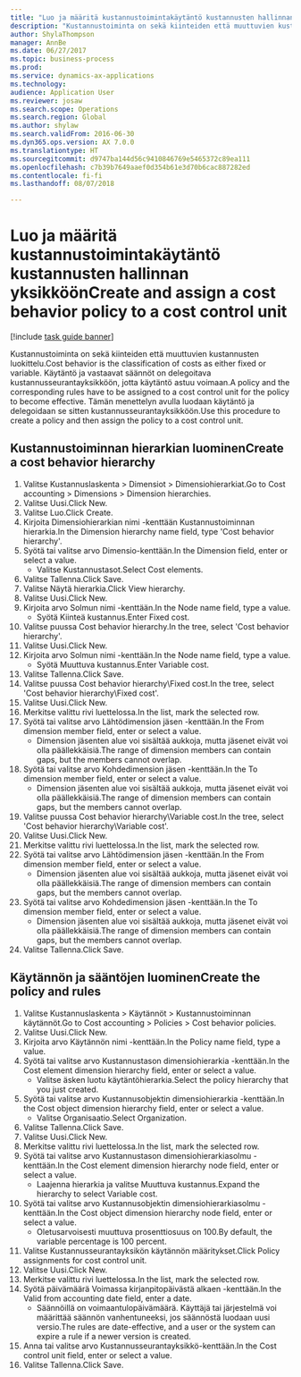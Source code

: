 ```yaml
--- 
title: "Luo ja määritä kustannustoimintakäytäntö kustannusten hallinnan yksikköön"
description: "Kustannustoiminta on sekä kiinteiden että muuttuvien kustannusten luokittelu."
author: ShylaThompson
manager: AnnBe
ms.date: 06/27/2017
ms.topic: business-process
ms.prod: 
ms.service: dynamics-ax-applications
ms.technology: 
audience: Application User
ms.reviewer: josaw
ms.search.scope: Operations
ms.search.region: Global
ms.author: shylaw
ms.search.validFrom: 2016-06-30
ms.dyn365.ops.version: AX 7.0.0
ms.translationtype: HT
ms.sourcegitcommit: d9747ba144d56c9410846769e5465372c89ea111
ms.openlocfilehash: c7b39b7649aaef0d354b61e3d70b6cac887282ed
ms.contentlocale: fi-fi
ms.lasthandoff: 08/07/2018

---
```

# <a name="create-and-assign-a-cost-behavior-policy-to-a-cost-control-unit"></a><span data-ttu-id="31d29-103">Luo ja määritä kustannustoimintakäytäntö kustannusten hallinnan yksikköön</span><span class="sxs-lookup"><span data-stu-id="31d29-103">Create and assign a cost behavior policy to a cost control unit</span></span>

[!include [task guide banner](../../includes/task-guide-banner.md)]

<span data-ttu-id="31d29-104">Kustannustoiminta on sekä kiinteiden että muuttuvien kustannusten luokittelu.</span><span class="sxs-lookup"><span data-stu-id="31d29-104">Cost behavior is the classification of costs as either fixed or variable.</span></span> <span data-ttu-id="31d29-105">Käytäntö ja vastaavat säännöt on delegoitava kustannusseurantayksikköön, jotta käytäntö astuu voimaan.</span><span class="sxs-lookup"><span data-stu-id="31d29-105">A policy and the corresponding rules have to be assigned to a cost control unit for the policy to become effective.</span></span> <span data-ttu-id="31d29-106">Tämän menettelyn avulla luodaan käytäntö ja delegoidaan se sitten kustannusseurantayksikköön.</span><span class="sxs-lookup"><span data-stu-id="31d29-106">Use this procedure to create a policy and then assign the policy to a cost control unit.</span></span>


## <a name="create-a-cost-behavior-hierarchy"></a><span data-ttu-id="31d29-107">Kustannustoiminnan hierarkian luominen</span><span class="sxs-lookup"><span data-stu-id="31d29-107">Create a cost behavior hierarchy</span></span>
1. <span data-ttu-id="31d29-108">Valitse Kustannuslaskenta > Dimensiot > Dimensiohierarkiat.</span><span class="sxs-lookup"><span data-stu-id="31d29-108">Go to Cost accounting > Dimensions > Dimension hierarchies.</span></span>
2. <span data-ttu-id="31d29-109">Valitse Uusi.</span><span class="sxs-lookup"><span data-stu-id="31d29-109">Click New.</span></span>
3. <span data-ttu-id="31d29-110">Valitse Luo.</span><span class="sxs-lookup"><span data-stu-id="31d29-110">Click Create.</span></span>
4. <span data-ttu-id="31d29-111">Kirjoita Dimensiohierarkian nimi -kenttään Kustannustoiminnan hierarkia.</span><span class="sxs-lookup"><span data-stu-id="31d29-111">In the Dimension hierarchy name field, type 'Cost behavior hierarchy'.</span></span>
5. <span data-ttu-id="31d29-112">Syötä tai valitse arvo Dimensio-kenttään.</span><span class="sxs-lookup"><span data-stu-id="31d29-112">In the Dimension field, enter or select a value.</span></span>
    * <span data-ttu-id="31d29-113">Valitse Kustannustasot.</span><span class="sxs-lookup"><span data-stu-id="31d29-113">Select Cost elements.</span></span>  
6. <span data-ttu-id="31d29-114">Valitse Tallenna.</span><span class="sxs-lookup"><span data-stu-id="31d29-114">Click Save.</span></span>
7. <span data-ttu-id="31d29-115">Valitse Näytä hierarkia.</span><span class="sxs-lookup"><span data-stu-id="31d29-115">Click View hierarchy.</span></span>
8. <span data-ttu-id="31d29-116">Valitse Uusi.</span><span class="sxs-lookup"><span data-stu-id="31d29-116">Click New.</span></span>
9. <span data-ttu-id="31d29-117">Kirjoita arvo Solmun nimi -kenttään.</span><span class="sxs-lookup"><span data-stu-id="31d29-117">In the Node name field, type a value.</span></span>
    * <span data-ttu-id="31d29-118">Syötä Kiinteä kustannus.</span><span class="sxs-lookup"><span data-stu-id="31d29-118">Enter Fixed cost.</span></span>  
10. <span data-ttu-id="31d29-119">Valitse puussa Cost behavior hierarchy.</span><span class="sxs-lookup"><span data-stu-id="31d29-119">In the tree, select 'Cost behavior hierarchy'.</span></span>
11. <span data-ttu-id="31d29-120">Valitse Uusi.</span><span class="sxs-lookup"><span data-stu-id="31d29-120">Click New.</span></span>
12. <span data-ttu-id="31d29-121">Kirjoita arvo Solmun nimi -kenttään.</span><span class="sxs-lookup"><span data-stu-id="31d29-121">In the Node name field, type a value.</span></span>
    * <span data-ttu-id="31d29-122">Syötä Muuttuva kustannus.</span><span class="sxs-lookup"><span data-stu-id="31d29-122">Enter Variable cost.</span></span>  
13. <span data-ttu-id="31d29-123">Valitse Tallenna.</span><span class="sxs-lookup"><span data-stu-id="31d29-123">Click Save.</span></span>
14. <span data-ttu-id="31d29-124">Valitse puussa Cost behavior hierarchy\Fixed cost.</span><span class="sxs-lookup"><span data-stu-id="31d29-124">In the tree, select 'Cost behavior hierarchy\Fixed cost'.</span></span>
15. <span data-ttu-id="31d29-125">Valitse Uusi.</span><span class="sxs-lookup"><span data-stu-id="31d29-125">Click New.</span></span>
16. <span data-ttu-id="31d29-126">Merkitse valittu rivi luettelossa.</span><span class="sxs-lookup"><span data-stu-id="31d29-126">In the list, mark the selected row.</span></span>
17. <span data-ttu-id="31d29-127">Syötä tai valitse arvo Lähtödimension jäsen -kenttään.</span><span class="sxs-lookup"><span data-stu-id="31d29-127">In the From dimension member field, enter or select a value.</span></span>
    * <span data-ttu-id="31d29-128">Dimension jäsenten alue voi sisältää aukkoja, mutta jäsenet eivät voi olla päällekkäisiä.</span><span class="sxs-lookup"><span data-stu-id="31d29-128">The range of dimension members can contain gaps, but the members cannot overlap.</span></span>  
18. <span data-ttu-id="31d29-129">Syötä tai valitse arvo Kohdedimension jäsen -kenttään.</span><span class="sxs-lookup"><span data-stu-id="31d29-129">In the To dimension member field, enter or select a value.</span></span>
    * <span data-ttu-id="31d29-130">Dimension jäsenten alue voi sisältää aukkoja, mutta jäsenet eivät voi olla päällekkäisiä.</span><span class="sxs-lookup"><span data-stu-id="31d29-130">The range of dimension members can contain gaps, but the members cannot overlap.</span></span>  
19. <span data-ttu-id="31d29-131">Valitse puussa Cost behavior hierarchy\Variable cost.</span><span class="sxs-lookup"><span data-stu-id="31d29-131">In the tree, select 'Cost behavior hierarchy\Variable cost'.</span></span>
20. <span data-ttu-id="31d29-132">Valitse Uusi.</span><span class="sxs-lookup"><span data-stu-id="31d29-132">Click New.</span></span>
21. <span data-ttu-id="31d29-133">Merkitse valittu rivi luettelossa.</span><span class="sxs-lookup"><span data-stu-id="31d29-133">In the list, mark the selected row.</span></span>
22. <span data-ttu-id="31d29-134">Syötä tai valitse arvo Lähtödimension jäsen -kenttään.</span><span class="sxs-lookup"><span data-stu-id="31d29-134">In the From dimension member field, enter or select a value.</span></span>
    * <span data-ttu-id="31d29-135">Dimension jäsenten alue voi sisältää aukkoja, mutta jäsenet eivät voi olla päällekkäisiä.</span><span class="sxs-lookup"><span data-stu-id="31d29-135">The range of dimension members can contain gaps, but the members cannot overlap.</span></span>  
23. <span data-ttu-id="31d29-136">Syötä tai valitse arvo Kohdedimension jäsen -kenttään.</span><span class="sxs-lookup"><span data-stu-id="31d29-136">In the To dimension member field, enter or select a value.</span></span>
    * <span data-ttu-id="31d29-137">Dimension jäsenten alue voi sisältää aukkoja, mutta jäsenet eivät voi olla päällekkäisiä.</span><span class="sxs-lookup"><span data-stu-id="31d29-137">The range of dimension members can contain gaps, but the members cannot overlap.</span></span>  
24. <span data-ttu-id="31d29-138">Valitse Tallenna.</span><span class="sxs-lookup"><span data-stu-id="31d29-138">Click Save.</span></span>

## <a name="create-the-policy-and-rules"></a><span data-ttu-id="31d29-139">Käytännön ja sääntöjen luominen</span><span class="sxs-lookup"><span data-stu-id="31d29-139">Create the policy and rules</span></span>
1. <span data-ttu-id="31d29-140">Valitse Kustannuslaskenta > Käytännöt > Kustannustoiminnan käytännöt.</span><span class="sxs-lookup"><span data-stu-id="31d29-140">Go to Cost accounting > Policies > Cost behavior policies.</span></span>
2. <span data-ttu-id="31d29-141">Valitse Uusi.</span><span class="sxs-lookup"><span data-stu-id="31d29-141">Click New.</span></span>
3. <span data-ttu-id="31d29-142">Kirjoita arvo Käytännön nimi -kenttään.</span><span class="sxs-lookup"><span data-stu-id="31d29-142">In the Policy name field, type a value.</span></span>
4. <span data-ttu-id="31d29-143">Syötä tai valitse arvo Kustannustason dimensiohierarkia -kenttään.</span><span class="sxs-lookup"><span data-stu-id="31d29-143">In the Cost element dimension hierarchy field, enter or select a value.</span></span>
    * <span data-ttu-id="31d29-144">Valitse äsken luotu käytäntöhierarkia.</span><span class="sxs-lookup"><span data-stu-id="31d29-144">Select the policy hierarchy that you just created.</span></span>  
5. <span data-ttu-id="31d29-145">Syötä tai valitse arvo Kustannusobjektin dimensiohierarkia -kenttään.</span><span class="sxs-lookup"><span data-stu-id="31d29-145">In the Cost object dimension hierarchy field, enter or select a value.</span></span>
    * <span data-ttu-id="31d29-146">Valitse Organisaatio.</span><span class="sxs-lookup"><span data-stu-id="31d29-146">Select Organization.</span></span>  
6. <span data-ttu-id="31d29-147">Valitse Tallenna.</span><span class="sxs-lookup"><span data-stu-id="31d29-147">Click Save.</span></span>
7. <span data-ttu-id="31d29-148">Valitse Uusi.</span><span class="sxs-lookup"><span data-stu-id="31d29-148">Click New.</span></span>
8. <span data-ttu-id="31d29-149">Merkitse valittu rivi luettelossa.</span><span class="sxs-lookup"><span data-stu-id="31d29-149">In the list, mark the selected row.</span></span>
9. <span data-ttu-id="31d29-150">Syötä tai valitse arvo Kustannustason dimensiohierarkiasolmu -kenttään.</span><span class="sxs-lookup"><span data-stu-id="31d29-150">In the Cost element dimension hierarchy node field, enter or select a value.</span></span>
    * <span data-ttu-id="31d29-151">Laajenna hierarkia ja valitse Muuttuva kustannus.</span><span class="sxs-lookup"><span data-stu-id="31d29-151">Expand the hierarchy to select Variable cost.</span></span>  
10. <span data-ttu-id="31d29-152">Syötä tai valitse arvo Kustannusobjektin dimensiohierarkiasolmu -kenttään.</span><span class="sxs-lookup"><span data-stu-id="31d29-152">In the Cost object dimension hierarchy node field, enter or select a value.</span></span>
    * <span data-ttu-id="31d29-153">Oletusarvoisesti muuttuva prosenttiosuus on 100.</span><span class="sxs-lookup"><span data-stu-id="31d29-153">By default, the variable percentage is 100 percent.</span></span>  
11. <span data-ttu-id="31d29-154">Valitse Kustannusseurantayksikön käytännön määritykset.</span><span class="sxs-lookup"><span data-stu-id="31d29-154">Click Policy assignments for cost control unit.</span></span>
12. <span data-ttu-id="31d29-155">Valitse Uusi.</span><span class="sxs-lookup"><span data-stu-id="31d29-155">Click New.</span></span>
13. <span data-ttu-id="31d29-156">Merkitse valittu rivi luettelossa.</span><span class="sxs-lookup"><span data-stu-id="31d29-156">In the list, mark the selected row.</span></span>
14. <span data-ttu-id="31d29-157">Syötä päivämäärä Voimassa kirjanpitopäivästä alkaen -kenttään.</span><span class="sxs-lookup"><span data-stu-id="31d29-157">In the Valid from accounting date field, enter a date.</span></span>
    * <span data-ttu-id="31d29-158">Säännöillä on voimaantulopäivämäärä. Käyttäjä tai järjestelmä voi määrittää säännön vanhentuneeksi, jos säännöstä luodaan uusi versio.</span><span class="sxs-lookup"><span data-stu-id="31d29-158">The rules are date-effective, and a user or the system can expire a rule if a newer version is created.</span></span>  
15. <span data-ttu-id="31d29-159">Anna tai valitse arvo Kustannusseurantayksikkö-kenttään.</span><span class="sxs-lookup"><span data-stu-id="31d29-159">In the Cost control unit field, enter or select a value.</span></span>
16. <span data-ttu-id="31d29-160">Valitse Tallenna.</span><span class="sxs-lookup"><span data-stu-id="31d29-160">Click Save.</span></span>


